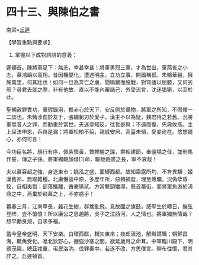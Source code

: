 # 四十三、與陳伯之書

南梁•[丘遲](https://zh.wikisource.org/wiki/%E8%88%87%E9%99%B3%E4%BC%AF%E4%B9%8B%E6%9B%B8)

【學習重點與要求】

1. 掌握以下成對詞語的意義：

遲頓首。陳將軍足下：無恙，幸甚幸甚！將軍勇冠三軍，才為世出，棄燕雀之小志，慕鴻鵠以高翔。昔因機變化，遭遇明主，立功立事，開國稱孤，朱輪華轂，擁旄萬里，何其壯也！如何一旦為奔亡之虜，聞鳴鏑而股戰，對穹廬以屈膝，又何劣邪？尋君去就之際，非有他故，直以不能內審諸己，外受流言，沈迷猖獗，以至於此。

 聖朝赦罪責功，棄瑕錄用，推赤心於天下，安反側於萬物，將軍之所知，不假僕一二談也。朱鮪涉血於友于，張繡剚刃於愛子，漢主不以為疑，魏君待之若舊。況將軍無昔人之罪，而勳重於當世。夫迷塗知反，往哲是與；不遠而復，先典攸高。主上屈法申恩，吞舟是漏；將軍松柏不翦，親戚安居，高臺未傾，愛妾尚在。悠悠爾心，亦何可言！

 今功臣名將，鴈行有序，佩紫懷黃，贊帷幄之謀，乘軺建節，奉疆場之任，並刑馬作誓，傳之子孫。將軍獨靦顏借[1\]命，驅馳氈裘之長，寧不哀哉！

 夫以慕容超之強，身送東市；姚泓之盛，面縛西都。故知霜露所均，不育異類；姬漢舊邦，無取雜種。北虜僭盜中原，多歷年所，惡積禍盈，理至燋爛。況偽孽昏狡，自相夷戮；部落攜離，酋豪猜貳。方當繫頸蠻邸，懸首藁街。而將軍魚游於沸鼎之中，燕巢於飛幕之上，不亦惑乎！

 暮春三月，江南草長，雜花生樹，群鶯亂飛。見故國之旗鼓，感平生於疇日，撫弦登陴，豈不愴悢！所以廉公之思趙將，吳子之泣西河，人之情也。將軍獨無情哉？想早勵良規，自求多福。

 當今皇帝盛明，天下安樂。白環西獻，楛矢東來；夜郎滇池，解辮請職；朝鮮昌海，蹶角受化。唯北狄野心，掘強沙塞之間，欲延歲月之命耳。中軍臨川殿下，明德茂親，總茲戎重，弔民洛汭，伐罪秦中。若遂不改，方思僕言。聊布往懷，君其詳之。丘遲頓首。

